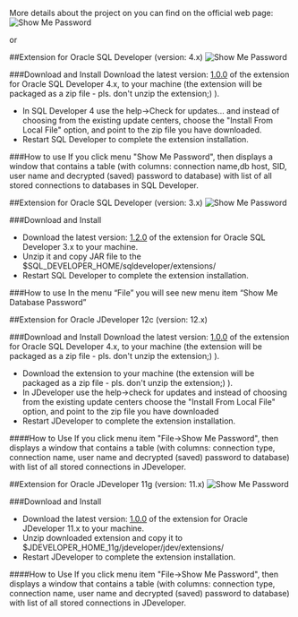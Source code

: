 More details about the project on you can find on the official web page: ![Show Me Password](http://tomecode.github.io/Show-Me-Password-SqlDev-JDev/)

or 

##Extension for Oracle SQL Developer (version: 4.x)
![Show Me Password](http://show-me-password-sql-developer.googlecode.com/svn/wiki/showMePasswordSqlDeveloper4_win.png)

###Download and Install
Download the latest version: [1.0.0](https://github.com/tomecode/Show-Me-Password/releases/download/v1.0.0/ShowMePasswordSQLDeveloper4_v1.0.0.zip) of the extension for Oracle SQL Developer 4.x, to your machine (the extension will be packaged as a zip file - pls. don't unzip the extension;) ).
- In SQL Developer 4 use the help->Check for updates... and instead of choosing from the existing update centers, choose the "Install From Local File" option, and point to the zip file you have downloaded.
- Restart SQL Developer to complete the extension installation.

###How to use
If you click menu "Show Me Password", then displays a window that contains a table (with columns: connection name,db host, SID, user name and decrypted (saved) password to database) with list of all stored connections to databases in SQL Developer. 



##Extension for Oracle SQL Developer (version: 3.x)
![Show Me Password](http://show-me-password-sql-developer.googlecode.com/svn/wiki/showMePasswordSqlDeveloperWindows.png)

###Download and Install
- Download the latest version: [1.2.0](http://show-me-password-sql-developer.googlecode.com/files/showMePassword_bin_1_2.zip) of the extension for Oracle SQL Developer 3.x to your machine.
- Unzip it and copy JAR file to the $SQL_DEVELOPER_HOME/sqldeveloper/extensions/
- Restart SQL Developer to complete the extension installation.

###How to use
In the menu “File” you will see new menu item “Show Me Database Password”


##Extension for Oracle JDeveloper 12c (version: 12.x)

###Download and Install
Download the latest version: [1.0.0](http://show-me-password-sql-developer.googlecode.com/files/ShowMePasswordJDeveloper12.zip) of the extension for Oracle SQL Developer 4.x, to your machine (the extension will be packaged as a zip file - pls. don't unzip the extension;) ).
- Download the extension to your machine (the extension will be packaged as a zip file - pls. don't unzip the extension;) ).
- In JDeveloper use the help->check for updates and instead of choosing from the existing update centers choose the "Install From Local File" option, and point to the zip file you have downloaded
- Restart JDeveloper to complete the extension installation.

####How to Use
If you click menu item "File->Show Me Password", then displays a window that contains a table (with columns: connection type, connection name, user name and decrypted (saved) password to database) with list of all stored connections in JDeveloper.


##Extension for Oracle JDeveloper 11g (version: 11.x)
![Show Me Password](http://show-me-password-jdeveloper.googlecode.com/svn/wiki/jdeveloper11g/linux.png)

###Download and Install
- Download the latest version: [1.0.0](http://show-me-password-sql-developer.googlecode.com/files/ShowMePasswordJDeveloper11g.zip) of the extension for Oracle JDeveloper 11.x to your machine.
- Unzip downloaded extension and copy it to $JDEVELOPER_HOME_11g/jdeveloper/jdev/extensions/
- Restart JDeveloper to complete the extension installation.

####How to Use
If you click menu item "File->Show Me Password", then displays a window that contains a table (with columns: connection type, connection name, user name and decrypted (saved) password to database) with list of all stored connections in JDeveloper. 


